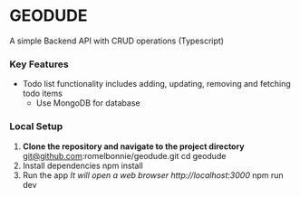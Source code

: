 # GEODUDE
A simple Backend API with CRUD operations (Typescript)

### Key Features
 - Todo list functionality includes adding, updating, removing and fetching todo items
   - Use MongoDB for database

### Local Setup
 1. **Clone the repository and navigate to the project directory**
        git@github.com:romelbonnie/geodude.git
        cd geodude
 2. Install dependencies
        npm install
 3. Run the app
    *It will open a web browser http://localhost:3000*
        npm run dev




